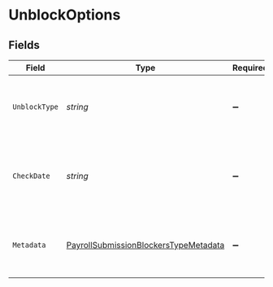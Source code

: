 # UnblockOptions


## Fields

| Field                                                                                                     | Type                                                                                                      | Required                                                                                                  | Description                                                                                               |
| --------------------------------------------------------------------------------------------------------- | --------------------------------------------------------------------------------------------------------- | --------------------------------------------------------------------------------------------------------- | --------------------------------------------------------------------------------------------------------- |
| `UnblockType`                                                                                             | *string*                                                                                                  | :heavy_minus_sign:                                                                                        | The type of unblock option for the submission blocker.                                                    |
| `CheckDate`                                                                                               | *string*                                                                                                  | :heavy_minus_sign:                                                                                        | The payment check date associated with the unblock option.                                                |
| `Metadata`                                                                                                | [PayrollSubmissionBlockersTypeMetadata](../../Models/Components/PayrollSubmissionBlockersTypeMetadata.md) | :heavy_minus_sign:                                                                                        | Additional data associated with the unblock option.                                                       |